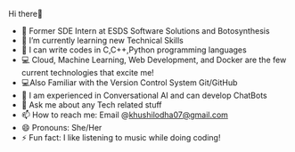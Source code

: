  Hi there👋
 
- 🔭 Former SDE Intern at ESDS Software Solutions and Botosynthesis
- 🌱 I’m currently learning new Technical Skills
- 📝 I can write codes in C,C++,Python programming languages
- 💻 Cloud, Machine Learning, Web Development, and Docker are the few current technologies that excite me!
- 💻Also Familiar with the Version Control System Git/GitHub
- 🤖 I am experienced in Conversational AI and can develop ChatBots
- 💬 Ask me about any Tech related stuff
- 📫 How to reach me: Email @khushilodha07@gmail.com
- 😄 Pronouns: She/Her
- ⚡ Fun fact: I like listening to music while doing coding!
